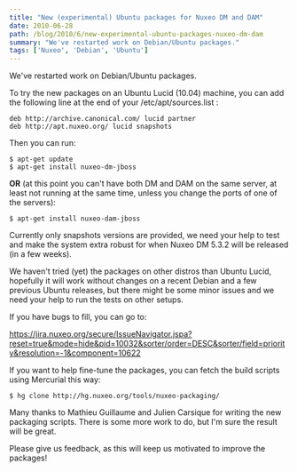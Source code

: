 ```yaml
---
title: "New (experimental) Ubuntu packages for Nuxeo DM and DAM"
date: 2010-06-28
path: /blog/2010/6/new-experimental-ubuntu-packages-nuxeo-dm-dam
summary: "We've restarted work on Debian/Ubuntu packages."
tags: ['Nuxeo', 'Debian', 'Ubuntu']
---
```


<p>We've restarted work on Debian/Ubuntu packages.</p><p>To try the new packages on an Ubuntu Lucid (10.04) machine, you can add the following line at the end of your /etc/apt/sources.list :</p><pre><code>deb http://archive.canonical.com/ lucid partner
deb http://apt.nuxeo.org/ lucid snapshots
</code></pre><p>Then you can run:</p><pre><code>$ apt-get update
$ apt-get install nuxeo-dm-jboss
</code></pre><p><strong>OR</strong> (at this point you can't have both DM and DAM on the same server, at least not running at the same time, unless you change the ports of one of the servers):</p><pre><code>$ apt-get install nuxeo-dam-jboss
</code></pre><p>Currently only snapshots versions are provided, we need your help to test and make the system extra robust for when Nuxeo DM 5.3.2 will be released (in a few weeks).</p><p>We haven't tried (yet) the packages on other distros than Ubuntu Lucid, hopefully it will work without changes on a recent Debian and a few previous Ubuntu releases, but there might be some minor issues and we need your help to run the tests on other setups.</p><p>If you have bugs to fill, you can go to:</p><p><a href="https://jira.nuxeo.org/secure/IssueNavigator.jspa?reset=true&amp;mode=hide&amp;pid=10032&amp;sorter/order=DESC&amp;sorter/field=priority&amp;resolution=-1&amp;component=10622">https://jira.nuxeo.org/secure/IssueNavigator.jspa?reset=true&amp;mode=hide&amp;pid=10032&amp;sorter/order=DESC&amp;sorter/field=priority&amp;resolution=-1&amp;component=10622</a></p><p>If you want to help fine-tune the packages, you can fetch the build scripts using Mercurial this way:</p><pre><code>$ hg clone http://hg.nuxeo.org/tools/nuxeo-packaging/
</code></pre><p>Many thanks to Mathieu Guillaume and Julien Carsique for writing the new packaging scripts. There is some more work to do, but I'm sure the result will be great.</p><p>Please give us feedback, as this will keep us motivated to improve the packages!</p>
 

